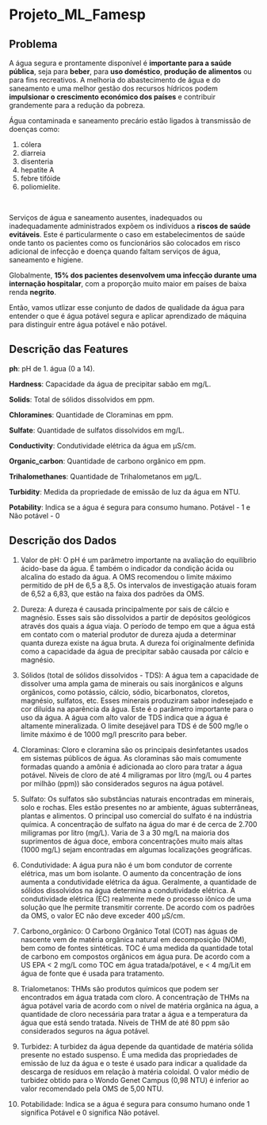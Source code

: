 # Projeto_ML_Famesp

## **Problema**
A água segura e prontamente disponível é **importante para a saúde pública**, seja para **beber**, para **uso doméstico**, **produção de alimentos** ou para fins recreativos. A melhoria do abastecimento de água e do saneamento e uma melhor gestão dos recursos hídricos podem **impulsionar o crescimento económico dos países** e contribuir grandemente para a redução da pobreza.

Água contaminada e saneamento precário estão ligados à transmissão de doenças como:
1. cólera
2. diarreia
3. disenteria
4. hepatite A
5. febre tifóide
6. poliomielite.
<br>

Serviços de água e saneamento ausentes, inadequados ou inadequadamente administrados expõem os indivíduos a **riscos de saúde evitáveis**. Este é particularmente o caso em estabelecimentos de saúde onde tanto os pacientes como os funcionários são colocados em risco adicional de infecção e doença quando faltam serviços de água, saneamento e higiene.

Globalmente, **15% dos pacientes desenvolvem uma infecção durante uma internação hospitalar**, com a proporção muito maior em países de baixa
renda **negrito**.

Então, vamos utlizar esse conjunto de dados de qualidade da água para entender o que é água potável segura e aplicar aprendizado de máquina para distinguir entre água potável e não potável.

## **Descrição das Features**

**ph**: pH de 1. água (0 a 14).

**Hardness**: Capacidade da água de precipitar sabão em mg/L.

**Solids**: Total de sólidos dissolvidos em ppm.

**Chloramines**: Quantidade de Cloraminas em ppm.

**Sulfate**: Quantidade de sulfatos dissolvidos em mg/L.

**Conductivity**: Condutividade elétrica da água em μS/cm.

**Organic_carbon**: Quantidade de carbono orgânico em ppm.

**Trihalomethanes**: Quantidade de Trihalometanos em μg/L.

**Turbidity**: Medida da propriedade de emissão de luz da água em NTU.

**Potability**: Indica se a água é segura para consumo humano. Potável - 1 e Não potável - 0

## **Descrição dos Dados**

1. Valor de pH:
O pH é um parâmetro importante na avaliação do equilíbrio ácido-base da água. É também o indicador da condição ácida ou alcalina do estado da água. A OMS recomendou o limite máximo permitido de pH de 6,5 a 8,5. Os intervalos de investigação atuais foram de 6,52 a 6,83, que estão na faixa dos padrões da OMS.

2. Dureza:
A dureza é causada principalmente por sais de cálcio e magnésio. Esses sais são dissolvidos a partir de depósitos geológicos através dos quais a água viaja. O período de tempo em que a água está em contato com o material produtor de dureza ajuda a determinar quanta dureza existe na água bruta. A dureza foi originalmente definida como a capacidade da água de precipitar sabão causada por cálcio e magnésio.

3. Sólidos (total de sólidos dissolvidos - TDS):
A água tem a capacidade de dissolver uma ampla gama de minerais ou sais inorgânicos e alguns orgânicos, como potássio, cálcio, sódio, bicarbonatos, cloretos, magnésio, sulfatos, etc. Esses minerais produziram sabor indesejado e cor diluída na aparência da água. Este é o parâmetro importante para o uso da água. A água com alto valor de TDS indica que a água é altamente mineralizada. O limite desejável para TDS é de 500 mg/le o limite máximo é de 1000 mg/l prescrito para beber.

4. Cloraminas:
Cloro e cloramina são os principais desinfetantes usados ​​em sistemas públicos de água. As cloraminas são mais comumente formadas quando a amônia é adicionada ao cloro para tratar a água potável. Níveis de cloro de até 4 miligramas por litro (mg/L ou 4 partes por milhão (ppm)) são considerados seguros na água potável.

5. Sulfato:
Os sulfatos são substâncias naturais encontradas em minerais, solo e rochas. Eles estão presentes no ar ambiente, águas subterrâneas, plantas e alimentos. O principal uso comercial do sulfato é na indústria química. A concentração de sulfato na água do mar é de cerca de 2.700 miligramas por litro (mg/L). Varia de 3 a 30 mg/L na maioria dos suprimentos de água doce, embora concentrações muito mais altas (1000 mg/L) sejam encontradas em algumas localizações geográficas.

6. Condutividade:
A água pura não é um bom condutor de corrente elétrica, mas um bom isolante. O aumento da concentração de íons aumenta a condutividade elétrica da água. Geralmente, a quantidade de sólidos dissolvidos na água determina a condutividade elétrica. A condutividade elétrica (EC) realmente mede o processo iônico de uma solução que lhe permite transmitir corrente. De acordo com os padrões da OMS, o valor EC não deve exceder 400 μS/cm.

7. Carbono_orgânico:
O Carbono Orgânico Total (COT) nas águas de nascente vem de matéria orgânica natural em decomposição (NOM), bem como de fontes sintéticas. TOC é uma medida da quantidade total de carbono em compostos orgânicos em água pura. De acordo com a US EPA < 2 mg/L como TOC em água tratada/potável, e < 4 mg/Lit em água de fonte que é usada para tratamento.

8. Trialometanos:
THMs são produtos químicos que podem ser encontrados em água tratada com cloro. A concentração de THMs na água potável varia de acordo com o nível de matéria orgânica na água, a quantidade de cloro necessária para tratar a água e a temperatura da água que está sendo tratada. Níveis de THM de até 80 ppm são considerados seguros na água potável.

9. Turbidez:
A turbidez da água depende da quantidade de matéria sólida presente no estado suspenso. É uma medida das propriedades de emissão de luz da água e o teste é usado para indicar a qualidade da descarga de resíduos em relação à matéria coloidal. O valor médio de turbidez obtido para o Wondo Genet Campus (0,98 NTU) é inferior ao valor recomendado pela OMS de 5,00 NTU.

10. Potabilidade:
Indica se a água é segura para consumo humano onde 1 significa Potável e 0 significa Não potável.


